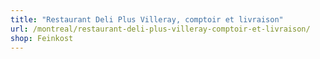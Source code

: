```yaml
---
title: "Restaurant Deli Plus Villeray, comptoir et livraison"
url: /montreal/restaurant-deli-plus-villeray-comptoir-et-livraison/
shop: Feinkost
---
```

